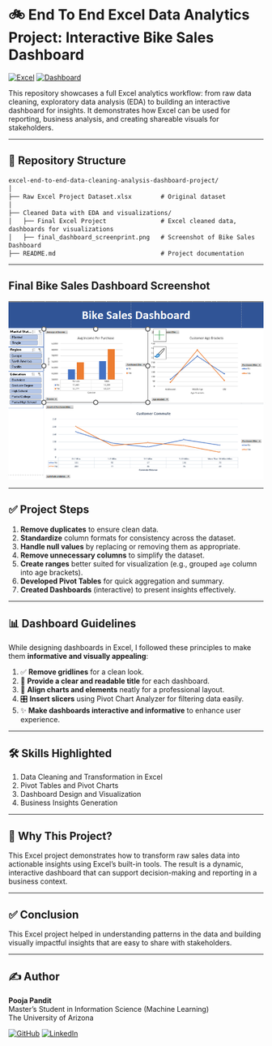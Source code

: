 
# 🚲 End To End Excel Data Analytics Project: Interactive Bike Sales Dashboard

[![Excel](https://img.shields.io/badge/Microsoft-Excel-217346?logo=microsoft-excel&logoColor=white)](#)
[![Dashboard](https://img.shields.io/badge/Interactive-Dashboard-FFCA28?logo=google-analytics&logoColor=white)](#)

This repository showcases a full Excel analytics workflow: from raw data cleaning, exploratory data analysis (EDA) to building an interactive dashboard for insights. It demonstrates how Excel can be used for reporting, business analysis, and creating shareable visuals for stakeholders.

---

## 📂 Repository Structure

```
excel-end-to-end-data-cleaning-analysis-dashboard-project/
│
├── Raw Excel Project Dataset.xlsx        # Original dataset
│
├── Cleaned Data with EDA and visualizations/
│   ├── Final Excel Project               # Excel cleaned data, dashboards for visualizations
│   ├── final_dashboard_screenprint.png   # Screenshot of Bike Sales Dashboard
├── README.md                             # Project documentation
```

---
## Final Bike Sales Dashboard Screenshot

![Screenshot of Bike Sales Dashboard](https://github.com/panditpooja/excel-end-to-end-data-cleaning-analysis-dashboard-project/blob/main/Cleaned%20Data%20with%20EDA%20and%20visualizations/final_dashboard_screenprint.png)

---

## ✅ Project Steps

1. **Remove duplicates** to ensure clean data.  
2. **Standardize** column formats for consistency across the dataset.  
3. **Handle null values** by replacing or removing them as appropriate.  
4. **Remove unnecessary columns** to simplify the dataset.  
5. **Create ranges** better suited for visualization (e.g., grouped `age` column into age brackets).  
6. **Developed Pivot Tables** for quick aggregation and summary.  
7. **Created Dashboards** (interactive) to present insights effectively.  

---

## 📊 Dashboard Guidelines

While designing dashboards in Excel, I followed these principles to make them **informative and visually appealing**:  

1. ✅ **Remove gridlines** for a clean look.  
2. 📝 **Provide a clear and readable title** for each dashboard.  
3. 📐 **Align charts and elements** neatly for a professional layout.  
4. 🎛️ **Insert slicers** using Pivot Chart Analyzer for filtering data easily.  
5. ✨ **Make dashboards interactive and informative** to enhance user experience.  

---

## 🛠️ Skills Highlighted
1. Data Cleaning and Transformation in Excel
2. Pivot Tables and Pivot Charts
3. Dashboard Design and Visualization
4. Business Insights Generation

---
## 📌 Why This Project?
This Excel project demonstrates how to transform raw sales data into actionable insights using Excel’s built-in tools. The result is a dynamic, interactive dashboard that can support decision-making and reporting in a business context.

---

## ✅ Conclusion

This Excel project helped in understanding patterns in the data and building visually impactful insights that are easy to share with stakeholders.

---

## ✍️ Author

**Pooja Pandit**  
Master’s Student in Information Science (Machine Learning)  
The University of Arizona  

[![GitHub](https://img.shields.io/badge/GitHub-panditpooja-black?logo=github)](https://github.com/panditpooja)
[![LinkedIn](https://img.shields.io/badge/LinkedIn-pooja--pandit-blue?logo=linkedin)](https://www.linkedin.com/in/pooja-pandit-177978135/)
